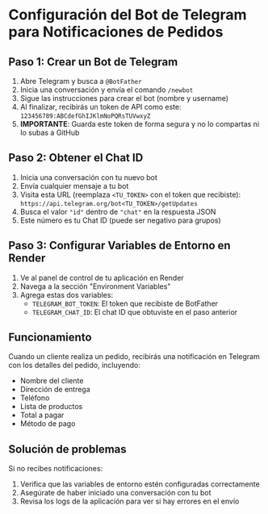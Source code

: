 # Configuración del Bot de Telegram para Notificaciones de Pedidos

## Paso 1: Crear un Bot de Telegram

1. Abre Telegram y busca a `@BotFather`
2. Inicia una conversación y envía el comando `/newbot`
3. Sigue las instrucciones para crear el bot (nombre y username)
4. Al finalizar, recibirás un token de API como este: `123456789:ABCdefGhIJKlmNoPQRsTUVwxyZ`
5. **IMPORTANTE**: Guarda este token de forma segura y no lo compartas ni lo subas a GitHub

## Paso 2: Obtener el Chat ID

1. Inicia una conversación con tu nuevo bot
2. Envía cualquier mensaje a tu bot
3. Visita esta URL (reemplaza `<TU_TOKEN>` con el token que recibiste): 
   `https://api.telegram.org/bot<TU_TOKEN>/getUpdates`
4. Busca el valor `"id"` dentro de `"chat"` en la respuesta JSON
5. Este número es tu Chat ID (puede ser negativo para grupos)

## Paso 3: Configurar Variables de Entorno en Render

1. Ve al panel de control de tu aplicación en Render
2. Navega a la sección "Environment Variables"
3. Agrega estas dos variables:
   - `TELEGRAM_BOT_TOKEN`: El token que recibiste de BotFather
   - `TELEGRAM_CHAT_ID`: El chat ID que obtuviste en el paso anterior

## Funcionamiento

Cuando un cliente realiza un pedido, recibirás una notificación en Telegram con los detalles del pedido, incluyendo:

- Nombre del cliente
- Dirección de entrega
- Teléfono
- Lista de productos
- Total a pagar
- Método de pago

## Solución de problemas

Si no recibes notificaciones:

1. Verifica que las variables de entorno estén configuradas correctamente
2. Asegúrate de haber iniciado una conversación con tu bot
3. Revisa los logs de la aplicación para ver si hay errores en el envío
